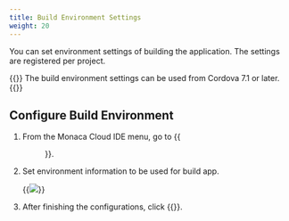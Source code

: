 ```yaml
---
title: Build Environment Settings
weight: 20
---
```


You can set environment settings of building the application.
The settings are registered per project.

{{<note>}}
The build environment settings can be used from Cordova 7.1 or later.
{{</note>}}

##  Configure Build Environment

1.  From the Monaca Cloud IDE menu, go to {{<menu menu1="Build" menu2="Build Environment Settings">}}.

2.  Set environment information to be used for build app.
        
    {{<img src="/images/build/environment_setting/setting_env_en.png">}}

3.   After finishing the configurations, click {{<guilabel name="Save">}}.